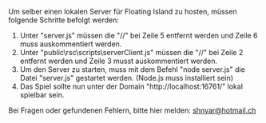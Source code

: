 Um selber einen lokalen Server für Floating Island zu hosten, müssen folgende Schritte befolgt werden:

1. Unter "server.js" müssen die "//" bei Zeile 5 entfernt werden und Zeile 6 muss auskommentiert werden.
2. Unter "public\rsc\scripts\serverClient.js" müssen die "//" bei Zeile 2 entfernt werden und Zeile 3 musst auskommentiert werden.
3. Um den Server zu starten, muss mit dem Befehl "node server.js" die Datei "server.js" gestartet werden. (Node.js muss installiert sein)
4. Das Spiel sollte nun unter der Domain "http://localhost:16761/" lokal spielbar sein.

Bei Fragen oder gefundenen Fehlern, bitte hier melden: shnyar@hotmail.ch